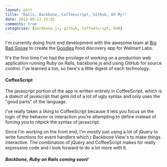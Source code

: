 ```yaml
---
layout: post
title: "Rails, Backbone, Coffeescript, Github, Oh My!"
date: 2012-09-17 15:02
comments: true
categories: [backbone.js, github, CoffeeScript, RoR]
---
```


I'm currently doing front end development with the awesome team at [Big Bad Goose](http://www.bigbadgoose.com/) to create the [Goodies](http://www.goodies.co) food discovery app for Walmart Labs.

It's the first time I've had the privilege of working on a production web application running Ruby on Rails, backbone.js and using GitHub for source control. I've learned a ton, so here's a little digest of each technology.
<!-- more -->

#### CoffeeScript
The javascript portion of the app is  written entirely in CoffeeScript, which is a dialect of javascript that gets rid of a lot of ugly syntax and only uses the "good parts" of the language.

I've really taken a liking to CoffeeScript because it lets you focus on the logic of the behavior or interaction you're attempting to define instead of forcing you to nitpick the syntax of javascript.

Since I'm working on the front end, I'm mostly just using a lot of jQuery to write functions for event handlers which r Backbone View's to make things interactive. The combination of jQuery and CoffeeScript makes for really expressive code and I look forward to do a lot more with it.

##### Backbone, Ruby on Rails coming soon!
